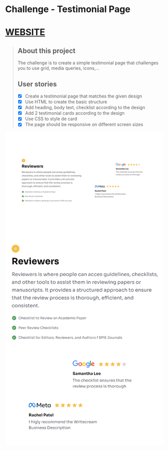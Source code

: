 # Challenge - Testimonial Page

# [WEBSITE](https://subtle-kheer-bf9488.netlify.app/)

> ## About this project
>
> The challenge is to create a simple testimonial page that challenges you to use grid, media queries, icons,...
>
> ## User stories
>
> - [x] Create a testimonial page that matches the given design
> - [x] Use HTML to create the basic structure
> - [x] Add heading, body text, checklist according to the design
> - [x] Add 2 testimonial cards according to the design
> - [x] Use CSS to style de card
> - [x] The page should be responsive on different screen sizes

![screenshot](https://github.com/SantiagoEmanuel/testomonialsPage/blob/master/public/Screenshot%20(98).png "PC view")
![screenshot](https://github.com/SantiagoEmanuel/testomonialsPage/blob/master/public/Screenshot%20(97).png "Mobile view")
